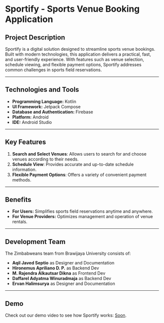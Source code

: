 # Sportify - Sports Venue Booking Application

## Project Description
Sportify is a digital solution designed to streamline sports venue bookings. Built with modern technologies, this application delivers a practical, fast, and user-friendly experience. With features such as venue selection, schedule viewing, and flexible payment options, Sportify addresses common challenges in sports field reservations.

---

## Technologies and Tools
- **Programming Language:** Kotlin
- **UI Framework:** Jetpack Compose
- **Database and Authentication:** Firebase
- **Platform:** Android
- **IDE:** Android Studio

---

## Key Features
1. **Search and Select Venues**: Allows users to search for and choose venues according to their needs.
2. **Schedule View**: Provides accurate and up-to-date schedule information.
3. **Flexible Payment Options**: Offers a variety of convenient payment methods.

---

## Benefits
- **For Users:** Simplifies sports field reservations anytime and anywhere.
- **For Venue Providers:** Optimizes management and operation of venue rentals.

---

## Development Team
The Zimbabweans team from Brawijaya University consists of:

- **Aqil Javed Septio** as Designer and Documentation
- **Hironemus Apriliano D. P.** as Backend Dev
- **M. Rajendra Alkautsar Dikna** as Frontend Dev
- **Daffarel Adyatma Winuradmaja** as Backend Dev
- **Ervan Halimsurya** as Designer and Documentation

---

## Demo
Check out our demo video to see how Sportify works: [Soon](#).

